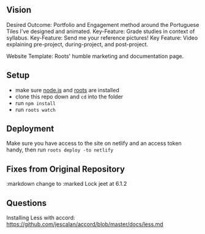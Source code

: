 Vision
----

Desired Outcome: Portfolio and Engagement method around the Portuguese Tiles I've designed and animated.
Key-Feature: Grade studies in context of syllabus.
Key-Feature: Send me your reference pictures!
Key Feature: Video explaining pre-project, during-project, and post-project.

Website Template:  Roots' humble marketing and documentation page.


Setup
-----
- make sure [node.js](https://nodejs.org) and [roots](https://roots.cx) are installed
- clone this repo down and `cd` into the folder
- run `npm install`
- run `roots watch`

Deployment
----------

Make sure you have access to the site on netlify and an access token handy, then run `roots deploy -to netlify`


Fixes from Original Repository
---------------
:markdown change to :marked
Lock jeet at 6.1.2


Questions
---------
Installing Less with accord: https://github.com/jescalan/accord/blob/master/docs/less.md
